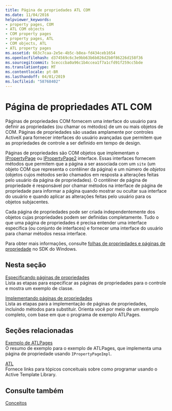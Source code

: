 ```yaml
---
title: Página de propriedades ATL COM
ms.date: 11/04/2016
helpviewer_keywords:
- property pages, COM
- ATL COM objects
- COM property pages
- property pages, ATL
- COM objects, ATL
- ATL property pages
ms.assetid: 663c7caa-2e5e-4b5c-b8ea-fd434ceb1654
ms.openlocfilehash: d374569c6c3e9bb63b6b026d2b0f86226d158f36
ms.sourcegitcommit: 5cecccba0a96c1b4ccea1f7a1cfd91f259cc5bde
ms.translationtype: MT
ms.contentlocale: pt-BR
ms.lasthandoff: 04/01/2019
ms.locfileid: "58768402"
---
```

# <a name="atl-com-property-pages"></a>Página de propriedades ATL COM

Páginas de propriedades COM fornecem uma interface do usuário para definir as propriedades (ou chamar os métodos) de um ou mais objetos de COM. Páginas de propriedades são usadas amplamente por controles ActiveX para fornecer interfaces do usuário avançadas que permitem que as propriedades de controle a ser definido em tempo de design.

Páginas de propriedades são COM objetos que implementam o [IPropertyPage](/windows/desktop/api/ocidl/nn-ocidl-ipropertypage) ou [IPropertyPage2](/windows/desktop/api/ocidl/nn-ocidl-ipropertypage2) interface. Essas interfaces fornecem métodos que permitem que a página a ser associada com um `site` (um objeto COM que representa o contêiner da página) e um número de *objetos* (objetos cujos métodos serão chamados em resposta a alterações feitas pelo usuário da página de propriedades). O contêiner de página de propriedade é responsável por chamar métodos na interface de página de propriedade para informar a página quando mostrar ou ocultar sua interface do usuário e quando aplicar as alterações feitas pelo usuário para os objetos subjacentes.

Cada página de propriedades pode ser criada independentemente dos objetos cujas propriedades podem ser definidas completamente. Tudo o que uma página de propriedades é precisa entender uma interface específica (ou conjunto de interfaces) e fornecer uma interface do usuário para chamar métodos nessa interface.

Para obter mais informações, consulte [folhas de propriedades e páginas de propriedade](/windows/desktop/com/property-sheets-and-property-pages) no SDK do Windows.

## <a name="in-this-section"></a>Nesta seção

[Especificando páginas de propriedades](../atl/specifying-property-pages.md)<br/>
Lista as etapas para especificar as páginas de propriedades para o controle e mostra um exemplo de classe.

[Implementando páginas de propriedades](../atl/implementing-property-pages.md)<br/>
Lista as etapas para a implementação de páginas de propriedades, incluindo métodos para substituir. Orienta você por meio de um exemplo completo, com base em que o programa de exemplo ATLPages.

## <a name="related-sections"></a>Seções relacionadas

[Exemplo de ATLPages](../overview/visual-cpp-samples.md)<br/>
O resumo de exemplo para o exemplo de ATLPages, que implementa uma página de propriedade usando `IPropertyPageImpl`.

[ATL](../atl/active-template-library-atl-concepts.md)<br/>
Fornece links para tópicos conceituais sobre como programar usando o Active Template Library.

## <a name="see-also"></a>Consulte também

[Conceitos](../atl/active-template-library-atl-concepts.md)
